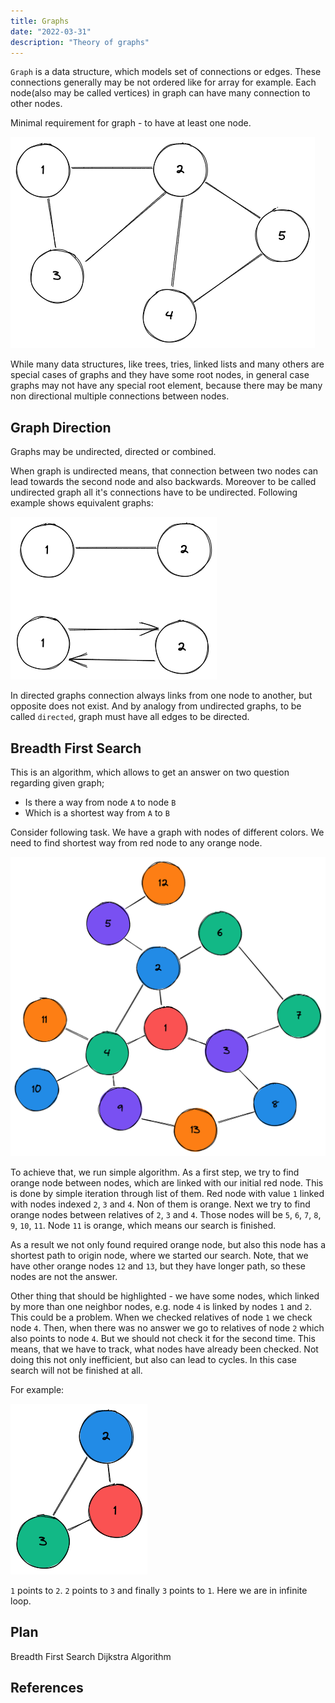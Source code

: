 ```yaml
---
title: Graphs
date: "2022-03-31"
description: "Theory of graphs"
---
```


`Graph` is a data structure, which models set of connections or edges. These connections generally may be not
ordered like for array for example. Each node(also may be called vertices) in graph can have many connection to other nodes.

Minimal requirement for graph - to have at least one node.

![graph example](/_images/graphs-1.png)

While many data structures, like trees, tries, linked lists and many others are special cases of graphs 
and they have some root nodes, in general case graphs may not have any special root element, because
there may be many non directional multiple connections between nodes.

## Graph Direction

Graphs may be undirected, directed or combined.

When graph is undirected means, that connection between two nodes can lead towards the second node and
also backwards. Moreover to be called undirected graph all it's connections have to be undirected.
Following example shows equivalent graphs:

![non-directional graph](/_images/graphs-2.png)

In directed graphs connection always links from one node to another, but opposite does not exist. And
by analogy from undirected graphs, to be called `directed`, graph must have all edges to be directed.



## Breadth First Search

This is an algorithm, which allows to get an answer on two question regarding given graph;

- Is there a way from node `A` to node `B`
- Which is a shortest way from `A` to `B`

Consider following task. We have a graph with nodes of different colors. We need to find shortest way
from red node to any orange node. 

![graph-bfs-example](/_images/graphs-3.png)

To achieve that, we run simple algorithm. As a first step, we try to find orange node between nodes,
which are linked with our initial red node. This is done by simple iteration through list of them.
Red node with value `1` linked with nodes indexed `2`, `3` and `4`. Non of them is orange. Next we try
to find orange nodes between relatives of `2`, `3` and `4`. Those nodes will be `5`, `6`, `7`, `8`, `9`,
`10`, `11`. Node `11` is orange, which means our search is finished. 

As a result we not only found required orange node, but also this node has a shortest path to origin
node, where we started our search. Note, that we have other orange nodes `12` and `13`, but they have
longer path, so these nodes are not the answer.

Other thing that should be highlighted - we have some nodes, which linked by more than one neighbor
nodes, e.g. node `4` is linked by nodes `1` and `2`. This could be a problem. When we checked relatives
of node `1` we check node `4`. Then, when there was no answer we go to relatives of node `2` which
also points to node `4`. But we should not check it for the second time. This means, that we have to
track, what nodes have already been checked. Not doing this not only inefficient, but also can lead to
cycles. In this case search will not be finished at all.

For example:

![bfs-cycle](/_images/graphs-4.png)

`1` points to `2`. `2` points to `3` and finally `3` points to `1`. Here we are in infinite loop.

## Plan

Breadth First Search
Dijkstra Algorithm

## References

